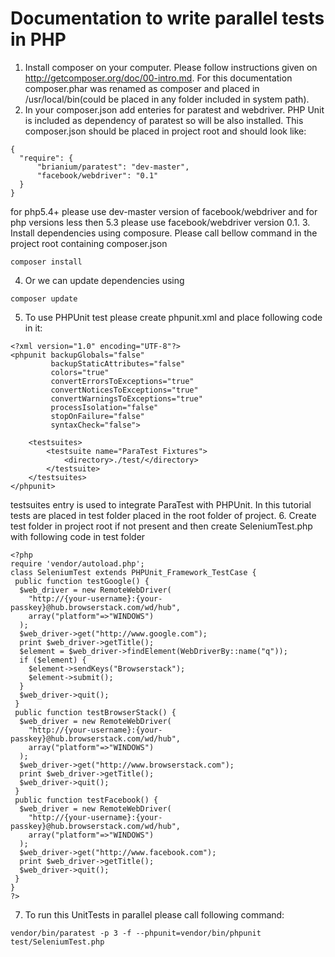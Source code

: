 # Documentation to write parallel tests in PHP

1. Install composer on your computer. Please follow instructions given on http://getcomposer.org/doc/00-intro.md. For this documentation composer.phar was renamed as composer and placed in /usr/local/bin(could be placed in any folder included in system path).
2. In your composer.json add enteries for paratest and webdriver. PHP Unit is included as dependency of paratest so will be also installed. This composer.json should be placed in project root and should look like:
```
{
  "require": {
      "brianium/paratest": "dev-master",
      "facebook/webdriver": "0.1"
  }
}
```
for php5.4+ please use dev-master version of facebook/webdriver and for php versions less then 5.3 please use facebook/webdriver version 0.1.
3. Install dependencies using composure. Please call bellow command in the project root containing composer.json
```
composer install
```
4. Or we can update dependencies using 
```
composer update
```
5. To use PHPUnit test please create phpunit.xml and place following code in it:
```
<?xml version="1.0" encoding="UTF-8"?>
<phpunit backupGlobals="false"
         backupStaticAttributes="false"
         colors="true"
         convertErrorsToExceptions="true"
         convertNoticesToExceptions="true"
         convertWarningsToExceptions="true"
         processIsolation="false"
         stopOnFailure="false"
         syntaxCheck="false">
    
    <testsuites>
        <testsuite name="ParaTest Fixtures">
            <directory>./test/</directory>
        </testsuite>
    </testsuites>
</phpunit>
```
testsuites entry is used to integrate ParaTest with PHPUnit. In this tutorial tests are placed in test folder placed in the root folder of project.
6. Create test folder in project root if not present and then create SeleniumTest.php with following code in test folder
```
<?php
require 'vendor/autoload.php';
class SeleniumTest extends PHPUnit_Framework_TestCase {
 public function testGoogle() {
  $web_driver = new RemoteWebDriver(
    "http://{your-username}:{your-passkey}@hub.browserstack.com/wd/hub", 
    array("platform"=>"WINDOWS")
  );
  $web_driver->get("http://www.google.com");
  print $web_driver->getTitle();
  $element = $web_driver->findElement(WebDriverBy::name("q"));
  if ($element) {
    $element->sendKeys("Browserstack");
    $element->submit();
  }   
  $web_driver->quit();
 }
 public function testBrowserStack() {
  $web_driver = new RemoteWebDriver(
    "http://{your-username}:{your-passkey}@hub.browserstack.com/wd/hub", 
    array("platform"=>"WINDOWS")
  );
  $web_driver->get("http://www.browserstack.com");
  print $web_driver->getTitle();
  $web_driver->quit();
 }
 public function testFacebook() {
  $web_driver = new RemoteWebDriver(
    "http://{your-username}:{your-passkey}@hub.browserstack.com/wd/hub", 
    array("platform"=>"WINDOWS")
  );
  $web_driver->get("http://www.facebook.com");
  print $web_driver->getTitle();
  $web_driver->quit();
 }
}
?> 
```
7. To run this UnitTests in parallel please call following command:
```
vendor/bin/paratest -p 3 -f --phpunit=vendor/bin/phpunit test/SeleniumTest.php 
```
